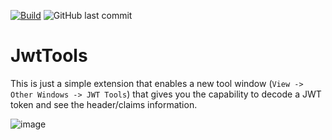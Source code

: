 [![Build](https://github.com/timheuer/JwtTools/actions/workflows/build.yaml/badge.svg)](https://github.com/timheuer/JwtTools/actions/workflows/build.yaml)
![GitHub last commit](https://img.shields.io/github/last-commit/timheuer/JwtTools)

# JwtTools
This is just a simple extension that enables a new tool window (`View -> Other Windows -> JWT Tools`) that gives you the capability to decode a JWT token and see the header/claims information.

![image](https://user-images.githubusercontent.com/4821/170604977-e08cdd8c-6aea-43e0-b857-bfe05abc2889.png)
